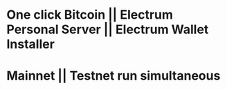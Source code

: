 # One click Bitcoin || Electrum Personal Server || Electrum Wallet Installer
# Mainnet || Testnet run simultaneous
